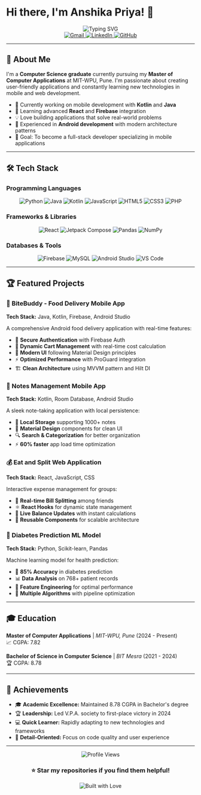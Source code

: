# Hi there, I'm Anshika Priya! 👋

<div align="center">
  <img src="https://readme-typing-svg.herokuapp.com?font=Fira+Code&pause=1000&color=36BCF7&center=true&vCenter=true&width=435&lines=Computer+Science+Graduate;Mobile+%26+Web+Developer;Passionate+Problem+Solver;Always+Learning+New+Tech!" alt="Typing SVG" />
</div>

<div align="center">
  <a href="mailto:anshikapriya12@gmail.com">
    <img src="https://img.shields.io/badge/Gmail-D14836?style=for-the-badge&logo=gmail&logoColor=white" alt="Gmail"/>
  </a>
  <a href="https://www.linkedin.com/in/anshika-priya/">
    <img src="https://img.shields.io/badge/LinkedIn-0077B5?style=for-the-badge&logo=linkedin&logoColor=white" alt="LinkedIn"/>
  </a>
  <a href="https://github.com/anshika1501">
    <img src="https://img.shields.io/badge/GitHub-100000?style=for-the-badge&logo=github&logoColor=white" alt="GitHub"/>
  </a>
</div>

---

## 🚀 About Me

I'm a **Computer Science graduate** currently pursuing my **Master of Computer Applications** at MIT-WPU, Pune. I'm passionate about creating user-friendly applications and constantly learning new technologies in mobile and web development.

- 🔭 Currently working on mobile development with **Kotlin** and **Java**
- 🌱 Learning advanced **React** and **Firebase** integration
- 💡 Love building applications that solve real-world problems
- 📱 Experienced in **Android development** with modern architecture patterns
- 🎯 Goal: To become a full-stack developer specializing in mobile applications

---

## 🛠️ Tech Stack

### Programming Languages
<div align="center">
  <img src="https://img.shields.io/badge/Python-3776AB?style=for-the-badge&logo=python&logoColor=white" alt="Python"/>
  <img src="https://img.shields.io/badge/Java-ED8B00?style=for-the-badge&logo=java&logoColor=white" alt="Java"/>
  <img src="https://img.shields.io/badge/Kotlin-0095D5?style=for-the-badge&logo=kotlin&logoColor=white" alt="Kotlin"/>
  <img src="https://img.shields.io/badge/JavaScript-F7DF1E?style=for-the-badge&logo=javascript&logoColor=black" alt="JavaScript"/>
  <img src="https://img.shields.io/badge/HTML5-E34F26?style=for-the-badge&logo=html5&logoColor=white" alt="HTML5"/>
  <img src="https://img.shields.io/badge/CSS3-1572B6?style=for-the-badge&logo=css3&logoColor=white" alt="CSS3"/>
  <img src="https://img.shields.io/badge/PHP-777BB4?style=for-the-badge&logo=php&logoColor=white" alt="PHP"/>
</div>

### Frameworks & Libraries
<div align="center">
  <img src="https://img.shields.io/badge/React-20232A?style=for-the-badge&logo=react&logoColor=61DAFB" alt="React"/>
  <img src="https://img.shields.io/badge/Jetpack%20Compose-4285F4?style=for-the-badge&logo=jetpack-compose&logoColor=white" alt="Jetpack Compose"/>
  <img src="https://img.shields.io/badge/Pandas-150458?style=for-the-badge&logo=pandas&logoColor=white" alt="Pandas"/>
  <img src="https://img.shields.io/badge/NumPy-013243?style=for-the-badge&logo=numpy&logoColor=white" alt="NumPy"/>
</div>

### Databases & Tools
<div align="center">
  <img src="https://img.shields.io/badge/Firebase-FFCA28?style=for-the-badge&logo=firebase&logoColor=black" alt="Firebase"/>
  <img src="https://img.shields.io/badge/MySQL-4479A1?style=for-the-badge&logo=mysql&logoColor=white" alt="MySQL"/>
  <img src="https://img.shields.io/badge/Android%20Studio-3DDC84?style=for-the-badge&logo=android-studio&logoColor=white" alt="Android Studio"/>
  <img src="https://img.shields.io/badge/VS%20Code-007ACC?style=for-the-badge&logo=visual-studio-code&logoColor=white" alt="VS Code"/>
</div>

---

## 🏆 Featured Projects

### 🍕 BiteBuddy - Food Delivery Mobile App
**Tech Stack:** Java, Kotlin, Firebase, Android Studio

A comprehensive Android food delivery application with real-time features:
- 🔐 **Secure Authentication** with Firebase Auth
- 🛒 **Dynamic Cart Management** with real-time cost calculation
- 📱 **Modern UI** following Material Design principles
- ⚡ **Optimized Performance** with ProGuard integration
- 🏗️ **Clean Architecture** using MVVM pattern and Hilt DI

### 📝 Notes Management Mobile App
**Tech Stack:** Kotlin, Room Database, Android Studio

A sleek note-taking application with local persistence:
- 💾 **Local Storage** supporting 1000+ notes
- 🎨 **Material Design** components for clean UI
- 🔍 **Search & Categorization** for better organization
- ⚡ **60% faster** app load time optimization

### 💰 Eat and Split Web Application
**Tech Stack:** React, JavaScript, CSS

Interactive expense management for groups:
- 👥 **Real-time Bill Splitting** among friends
- ⚛️ **React Hooks** for dynamic state management
- 🔄 **Live Balance Updates** with instant calculations
- 🧩 **Reusable Components** for scalable architecture

### 🏥 Diabetes Prediction ML Model
**Tech Stack:** Python, Scikit-learn, Pandas

Machine learning model for health prediction:
- 🎯 **85% Accuracy** in diabetes prediction
- 📊 **Data Analysis** on 768+ patient records
- 🔬 **Feature Engineering** for optimal performance
- 🤖 **Multiple Algorithms** with pipeline optimization

---

## 🎓 Education

**Master of Computer Applications** | *MIT-WPU, Pune* (2024 - Present)  
📈 CGPA: 7.82

**Bachelor of Science in Computer Science** | *BIT Mesra* (2021 - 2024)  
🏆 CGPA: 8.78

---

## 🏅 Achievements

- 🎓 **Academic Excellence:** Maintained 8.78 CGPA in Bachelor's degree
- 🏆 **Leadership:** Led V.P.A. society to first-place victory in 2024
- 💻 **Quick Learner:** Rapidly adapting to new technologies and frameworks
- 🎯 **Detail-Oriented:** Focus on code quality and user experience

---

<div align="center">
  <img src="https://komarev.com/ghpvc/?username=anshika1501&color=blueviolet&style=flat-square&label=Profile+Views" alt="Profile Views"/>
</div>

<div align="center">
  <h3>⭐ Star my repositories if you find them helpful!</h3>
  <img src="https://forthebadge.com/images/badges/built-with-love.svg" alt="Built with Love"/>
</div>
